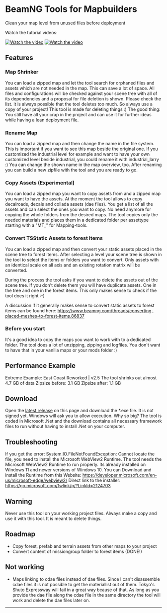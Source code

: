 # BeamNG Tools for Mapbuilders
Clean your map level from unused files before deployment

Watch the tutorial videos:

[![Watch the video](https://img.youtube.com/vi/-M06aIGzuKk/0.jpg)](https://youtu.be/-M06aIGzuKk) 
[![Watch the video](https://img.youtube.com/vi/OE02UEP8ups/0.jpg)](https://youtu.be/OE02UEP8ups) 
## Features
### Map Shrinker
You can load a zipped map and let the tool search for orphaned files and assets which are not needed in the map. This can save a lot of space. All files and configurations will be checked against your scene tree with all of its dependencies and a proposal for file deletion is shown. Please check the list. It is always possible that the tool deletes too much. So always use a copy of your project! This tool is made for deleting things :) The good thing: You still have all your crap in the project and can use it for further ideas while having a lean deployment file.

### Rename Map
You can load a zipped map and then change the name in the file system. This is important if you want to see this map beside the original one. If you customized the industrial level for example and want to have your own customized level beside industrial, you could rename it with industrial_larry :) You can change the shown name in the map overview, too. After renaming you can build a new zipfile with the tool and you are ready to go.

### Copy Assets (Experimental)
You can load a zipped map you want to copy assets from and a zipped map you want to have the assets. At the moment the tool allows to copy decalroads, decals and collada assets (dae files). You get a list of all the assets and can select the ones you want to copy. No need anymore for copying the whole folders from the desired maps. The tool copies only the needed materials and places them in a dedicated folder per assettype starting with a "MT_" for Mapping-tools.

### Convert TSStatic Assets to forest items
You can load a zipped map and then convert your static assets placed in the scene tree to forest items. After selecting a level your scene tree is shown in the tool to select the items or folders you want to convert. Only assets with an identical scale on all axis and an existing rotation matrix will be converted.

During the process the tool asks if you want to delete the assets out of the scene tree. If you don't delete them you will have duplicate assets. One in the tree and one in the forest items. This only makes sense to check if the tool does it right :-)

A discussion if it generally makes sense to convert static assets to forest items can be found here:
https://www.beamng.com/threads/converting-placed-meshes-to-forest-items.86837

### Before you start
It's a good idea to copy the maps you want to work with to a dedicated folder. The tool does a lot of unzipping, zipping and logfiles. You don't want to have that in your vanilla maps or your mods folder :)

## Performance Example

Extreme Example: 
East Coast Reworked | v2.5
The tool shrinks out almost 4.7 GB of data
Zipsize before: 3.1 GB
Zipsize after: 1.1 GB

## Download
Open the [latest release](https://github.com/alexkleinwaechter/BeamNG_LevelCleanUp/releases/) on this page and download the *.exe file. It is not signed yet. Windows will ask you to allow execution. Why so big? 
The tool is coded in Microsoft .Net and the download contains all necessary framework files to run without having to install .Net on your computer.

## Troubleshooting
If you get the error: System.IO.FileNotFoundException: Cannot locate the file, you need to install the Microsoft WebView2 Runtime.
The tool needs the Microsoft WebView2 Runtime to run properly. Its already installed on Windows 11 and newer versions of Windows 10. You can Download and install the Runtime from this Website:
https://developer.microsoft.com/en-us/microsoft-edge/webview2/
Direct link to the installer:
https://go.microsoft.com/fwlink/p/?LinkId=2124703

## Warning
Never use this tool on your working project files. Always make a copy and use it with this tool. It is meant to delete things. 

## Roadmap
- Copy forest, prefab and terrain assets from other maps to your project
- Convert content of missiongroup folder to forest items (DONE!)

## Not working
- Maps linking to cdae files instead of dae files. Since I can't disassemble cdae files it is not possible to get the materiallist out of them. Tokyo's Shuto Expressway will fail in a great way bcause of that. As long as you provide the dae file along the cdae file in the same directory the tool will work and delete the dae files later on.

-----
